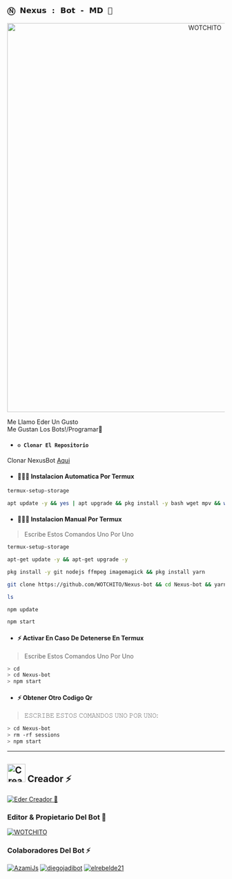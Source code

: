## `Ⓝ︎ 𝗡𝗲𝘅𝘂𝘀 : 𝗕𝗼𝘁 - 𝗠𝗗 🦁` 
<p align="center">
<img src="https://telegra.ph/file/7fa63ac3f39133ef5909f.jpg" alt="WOTCHITO" width="900"/>
</p>

Me Llamo Eder Un Gusto
<br>
Me Gustan Los Bots!/Programar🫣
<br>


- #### `⚙️ Clonar El Repositorio`
 Clonar NexusBot [Aqui](https://github.com/WOTCHITO/Nexus-bot/fork)


- #### 🧑🏻‍💻 Instalacion Automatica Por Termux
```bash
termux-setup-storage
```
```bash
apt update -y && yes | apt upgrade && pkg install -y bash wget mpv && wget -O - https://raw.githubusercontent.com/WOTCHITO/Nexus-bot/master/nexus.sh | bash
```

- #### 🧑🏻‍💻 Instalacion Manual Por Termux

> Escribe Estos Comandos Uno Por Uno

```bash
termux-setup-storage
```

```bash
apt-get update -y && apt-get upgrade -y
```

```bash
pkg install -y git nodejs ffmpeg imagemagick && pkg install yarn
```

```bash
git clone https://github.com/WOTCHITO/Nexus-bot && cd Nexus-bot && yarn install && npm install
```

```bash
ls
```
```bash
npm update
```

```bash
npm start
```

- #### ⚡️ Activar En Caso De Detenerse En Termux
> Escribe Estos Comandos Uno Por Uno
```bash
> cd
> cd Nexus-bot
> npm start
```

- #### ⚡️ Obtener Otro Codigo Qr
> 𝙴𝚂𝙲𝚁𝙸𝙱𝙴 𝙴𝚂𝚃𝙾𝚂 𝙲𝙾𝙼𝙰𝙽𝙳𝙾𝚂 𝚄𝙽𝙾 𝙿𝙾𝚁 𝚄𝙽𝙾:
```bash
> cd Nexus-bot
> rm -rf sessions
> npm start
```
----

## <img src="https://i.pinimg.com/originals/19/80/6e/19806e91932e6054965fc83b85241270.gif" alt="Creador ⚡️" width="42" height="42"> Creador ⚡️

 <a href="https://wa.me/573013482814"><img alt="Eder Creador 🍧" src="https://img.shields.io/badge/Eder-Creador🍧-25D366?style=for-the-badge&logo=whatsapp&logoColor=white"/></a>

### Editor & Propietario Del Bot 🥀
[![WOTCHITO](https://github.com/WOTCHITO.png?size=100)](https://github.com/WOTCHITO)

 ### Colaboradores Del Bot ⚡️
[![AzamiJs](https://github.com/AzamiJs.png?size=100)](https://github.com/AzamiJs) [![diegojadibot](https://github.com/diegojadibot.png?size=100)](https://github.com/diegojadibot) [![elrebelde21](https://github.com/elrebelde21.png?size=100)](https://github.com/elrebelde21)
